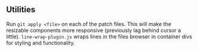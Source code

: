 ## Utilities

Run `git apply <file>` on each of the patch files. This will make the resizable components more responsive (previously lag behind cursor a little).
`line-wrap-plugin.js` wraps lines in the files browser in container divs for styling and functionality.
